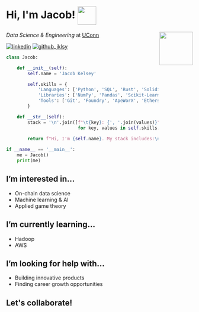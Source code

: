 # Hi, I'm Jacob! <a href="#"><img src="https://media1.giphy.com/media/8TB8IP4jxksBRqmYO4/giphy.gif" width="50" align="center"></a>

<a href="#"><img align="right" src="https://media2.giphy.com/media/YRMb6dd7zprS00JdGZ/giphy.gif" align="right" width="90"></a>

*Data Science & Engineering* at [UConn](https://www.cse.uconn.edu/undergraduate/major-programs/data-science-engineering/)

[![linkedin](https://img.shields.io/badge/-LinkedIn-blue?style=flat&logo=Linkedin&logoColor=white)](https://www.linkedin.com/in/jacob-kelsey)
[![github_jklsy](https://img.shields.io/github/followers/jklsy?label=follow&style=social)](https://github.com/jklsy)

```python
class Jacob:

    def __init__(self):
        self.name = 'Jacob Kelsey'

        self.skills = {
            'Languages': ['Python', 'SQL', 'Rust', 'Solidity'],
            'Libraries': ['NumPy', 'Pandas', 'Scikit-Learn', 'Matplotlib'],
            'Tools': ['Git', 'Foundry', 'ApeWorX', 'Ethers-RS', 'MongoDB'],
        }

    def __str__(self):
        stack = '\n'.join([f"\t{key}: {', '.join(values)}" 
                           for key, values in self.skills.items()])
        
        return f"Hi, I'm {self.name}. My stack includes:\n{stack}."

if __name__ == '__main__':
    me = Jacob()
    print(me)
```

## I’m interested in...

-   On-chain data science
-   Machine learning & AI
-   Applied game theory

## I’m currently learning...

-   Hadoop
-   AWS

## I’m looking for help with...

-   Building innovative products
-   Finding career growth opportunities

## Let's collaborate!
